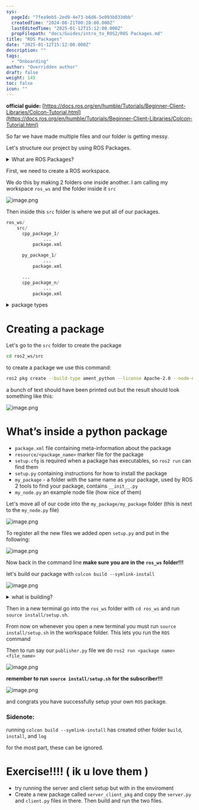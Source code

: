 ```yaml
---
sys:
  pageId: "7fea9eb5-2ed9-4e73-b6d6-5e093b833dbb"
  createdTime: "2024-08-21T00:28:00.000Z"
  lastEditedTime: "2025-01-12T15:12:00.000Z"
  propFilepath: "docs/Guides/intro_to_ROS2/ROS Packages.md"
title: "ROS Packages"
date: "2025-01-12T15:12:00.000Z"
description: ""
tags:
  - "Onboarding"
author: "Overridden author"
draft: false
weight: 145
toc: false
icon: ""
---
```


**official guide:** [https://docs.ros.org/en/humble/Tutorials/Beginner-Client-Libraries/Colcon-Tutorial.html](https://docs.ros.org/en/humble/Tutorials/Beginner-Client-Libraries/Colcon-Tutorial.html)

So far we have made multiple files and our folder is getting messy.

Let's structure our project by using ROS Packages.

<details>

<summary>What are ROS Packages?</summary>

ROS Packages are, as the name implies, packages of code that are highly sharable between ROS developers.

They consist of a folder, `package.xml` file, and source code

```python
      cpp_package_1/
		      ... imagine much code files here ..
          package.xml
```

</details>

First, we need to create a ROS workspace.

We do this by making 2 folders one inside another. I am calling my workspace `ros_ws` and the folder inside it `src`

![image.png](https://prod-files-secure.s3.us-west-2.amazonaws.com/d518164a-d88e-44d1-a4ee-3adb3bd8bce0/70706947-fd18-4537-a67b-e12946812d31/image.png?X-Amz-Algorithm=AWS4-HMAC-SHA256&X-Amz-Content-Sha256=UNSIGNED-PAYLOAD&X-Amz-Credential=ASIAZI2LB4666XCQRKRS%2F20250204%2Fus-west-2%2Fs3%2Faws4_request&X-Amz-Date=20250204T190116Z&X-Amz-Expires=3600&X-Amz-Security-Token=IQoJb3JpZ2luX2VjEBsaCXVzLXdlc3QtMiJGMEQCID4PzfWCDb44S4cmbPRjMDx3jdRnNRBKtvwSw%2BcOE2IiAiAdQSftcsNuk1GL0PGSLXeGLxxgaEfjCuwTgQVHWXFu2Sr%2FAwg0EAAaDDYzNzQyMzE4MzgwNSIMLXkg2cZ0y4wpiQpXKtwDX21TnGPpXQVf0IbdiLe%2FFwwTkYVFvCI%2BCTBLmq%2FUU4Qqab7CsHFk4sUCK%2BL63%2FRGO2LyV1Phh%2Ff8qndMFUkY9nXrKV1AyRMweGRv9u2no2bhFXFXeno1Pveg7HBaU8JAum88M9IcUPpTPmXUNwJptc5DyfgyW9rnE76In4YS2ngWzZ8BPEaw2oKSkTlrahrKTPsLIUP5nY9Lh3D9oPn5CWc7gKZQbysF3s%2Fl8wMRnTZWdOwE7mcrErsZxPx%2FBpkkiyNRk7u4XSR%2FLlB%2FGsvIP%2BCInqVcGtKw%2BP549yNI2f%2FRCYtrp7Gc9%2F5HvETpufFCJOoAu0FMeqHgxMLoCeH7isUw0L4pKhpmSW3O%2FdZQ3%2F6wMHrP1F2ocLFUPJ%2FP7m4j6S91OnRTjv8YqIDBuvTl%2Fe3UfK6wZySQyFaRZTwBNyCTZ%2BHltAP6eOC%2FqqmpZhP2o9vTfvtqJl0blk6g5yfOpyjk%2F8nD9ACvTpwA1mDB3hSFjO0M89NDOYNjJGjAmZE3saV9VVAeLQMFICTN%2Fe%2FWAauATGFteYm7yISOozouzb0H6VN1Qv1qfiUFo38HOfz9ij7%2BmWNkBEZtjyBHaCcYGIIx0uOzfzmnsGsDy4NFGCBiApaJUWZhlN9yhrwwsr6JvQY6pgEUVkYnMMW1A0U3ukys4%2BXbwNfZLU14Mw3NDBxqQkkFQ6q2aOUAyRCIHQIG%2Fb1SaWWHsFviRrtDpQXtrWcFxdIK3A7rRipa%2F33vHHUPdbWfuAYzxD3tpvNeat2FYwRv1Kx9qq6uXrvZAmnOGRbDyYiO7PcoUlfczgs4Yq1o2WYw3r3Fn8BPR9gZPIFpS58EKoJL6vguBsJTp4aIMms2IZfNra%2B%2FbT9p&X-Amz-Signature=65140c5586e39dffad1ebf7e2a43086f94076d7b353e5c5d5110089d1c2be9ac&X-Amz-SignedHeaders=host&x-id=GetObject)

Then inside this `src` folder is where we put all of our packages.

```python
ros_ws/
    src/
      cpp_package_1/
		      ...
          package.xml

      py_package_1/
		      ...
          package.xml

      ...
      cpp_package_n/
		      ...
          package.xml

```

<details>

<summary>package types</summary>

packages can be either `C++` or python.

the intern file structure is different for each but for this guide we will stick to creating python packages

</details>

# Creating a package

Let's go to the `src` folder to create the package

```bash
cd ros2_ws/src
```

to create a package we use this command:

```bash
ros2 pkg create --build-type ament_python --license Apache-2.0 --node-name my_node my_package
```

a bunch of text should have been printed out but the result should look something like this:

![image.png](https://prod-files-secure.s3.us-west-2.amazonaws.com/d518164a-d88e-44d1-a4ee-3adb3bd8bce0/e6cf1e3f-8512-4a3e-b131-079f800bf3e8/image.png?X-Amz-Algorithm=AWS4-HMAC-SHA256&X-Amz-Content-Sha256=UNSIGNED-PAYLOAD&X-Amz-Credential=ASIAZI2LB4666XCQRKRS%2F20250204%2Fus-west-2%2Fs3%2Faws4_request&X-Amz-Date=20250204T190116Z&X-Amz-Expires=3600&X-Amz-Security-Token=IQoJb3JpZ2luX2VjEBsaCXVzLXdlc3QtMiJGMEQCID4PzfWCDb44S4cmbPRjMDx3jdRnNRBKtvwSw%2BcOE2IiAiAdQSftcsNuk1GL0PGSLXeGLxxgaEfjCuwTgQVHWXFu2Sr%2FAwg0EAAaDDYzNzQyMzE4MzgwNSIMLXkg2cZ0y4wpiQpXKtwDX21TnGPpXQVf0IbdiLe%2FFwwTkYVFvCI%2BCTBLmq%2FUU4Qqab7CsHFk4sUCK%2BL63%2FRGO2LyV1Phh%2Ff8qndMFUkY9nXrKV1AyRMweGRv9u2no2bhFXFXeno1Pveg7HBaU8JAum88M9IcUPpTPmXUNwJptc5DyfgyW9rnE76In4YS2ngWzZ8BPEaw2oKSkTlrahrKTPsLIUP5nY9Lh3D9oPn5CWc7gKZQbysF3s%2Fl8wMRnTZWdOwE7mcrErsZxPx%2FBpkkiyNRk7u4XSR%2FLlB%2FGsvIP%2BCInqVcGtKw%2BP549yNI2f%2FRCYtrp7Gc9%2F5HvETpufFCJOoAu0FMeqHgxMLoCeH7isUw0L4pKhpmSW3O%2FdZQ3%2F6wMHrP1F2ocLFUPJ%2FP7m4j6S91OnRTjv8YqIDBuvTl%2Fe3UfK6wZySQyFaRZTwBNyCTZ%2BHltAP6eOC%2FqqmpZhP2o9vTfvtqJl0blk6g5yfOpyjk%2F8nD9ACvTpwA1mDB3hSFjO0M89NDOYNjJGjAmZE3saV9VVAeLQMFICTN%2Fe%2FWAauATGFteYm7yISOozouzb0H6VN1Qv1qfiUFo38HOfz9ij7%2BmWNkBEZtjyBHaCcYGIIx0uOzfzmnsGsDy4NFGCBiApaJUWZhlN9yhrwwsr6JvQY6pgEUVkYnMMW1A0U3ukys4%2BXbwNfZLU14Mw3NDBxqQkkFQ6q2aOUAyRCIHQIG%2Fb1SaWWHsFviRrtDpQXtrWcFxdIK3A7rRipa%2F33vHHUPdbWfuAYzxD3tpvNeat2FYwRv1Kx9qq6uXrvZAmnOGRbDyYiO7PcoUlfczgs4Yq1o2WYw3r3Fn8BPR9gZPIFpS58EKoJL6vguBsJTp4aIMms2IZfNra%2B%2FbT9p&X-Amz-Signature=1399af8a26b6c492eff37129b4a9902d09dcd41b55fb19e7bb136c9c3f307be3&X-Amz-SignedHeaders=host&x-id=GetObject)

# What’s inside a python package

- `package.xml` file containing meta-information about the package
- `resource/<package_name>` marker file for the package
- `setup.cfg` is required when a package has executables, so `ros2 run` can find them
- `setup.py` containing instructions for how to install the package
- `my_package` - a folder with the same name as your package, used by ROS 2 tools to find your package, contains `__init__.py`
- `my_node.py` an example node file (how nice of them)

Let's move all of our code into the `my_package/my_package` folder (this is next to the `my_node.py` file)

![image.png](https://prod-files-secure.s3.us-west-2.amazonaws.com/d518164a-d88e-44d1-a4ee-3adb3bd8bce0/9ce58f11-0da9-4d3e-b86d-506a9685d378/image.png?X-Amz-Algorithm=AWS4-HMAC-SHA256&X-Amz-Content-Sha256=UNSIGNED-PAYLOAD&X-Amz-Credential=ASIAZI2LB4666XCQRKRS%2F20250204%2Fus-west-2%2Fs3%2Faws4_request&X-Amz-Date=20250204T190116Z&X-Amz-Expires=3600&X-Amz-Security-Token=IQoJb3JpZ2luX2VjEBsaCXVzLXdlc3QtMiJGMEQCID4PzfWCDb44S4cmbPRjMDx3jdRnNRBKtvwSw%2BcOE2IiAiAdQSftcsNuk1GL0PGSLXeGLxxgaEfjCuwTgQVHWXFu2Sr%2FAwg0EAAaDDYzNzQyMzE4MzgwNSIMLXkg2cZ0y4wpiQpXKtwDX21TnGPpXQVf0IbdiLe%2FFwwTkYVFvCI%2BCTBLmq%2FUU4Qqab7CsHFk4sUCK%2BL63%2FRGO2LyV1Phh%2Ff8qndMFUkY9nXrKV1AyRMweGRv9u2no2bhFXFXeno1Pveg7HBaU8JAum88M9IcUPpTPmXUNwJptc5DyfgyW9rnE76In4YS2ngWzZ8BPEaw2oKSkTlrahrKTPsLIUP5nY9Lh3D9oPn5CWc7gKZQbysF3s%2Fl8wMRnTZWdOwE7mcrErsZxPx%2FBpkkiyNRk7u4XSR%2FLlB%2FGsvIP%2BCInqVcGtKw%2BP549yNI2f%2FRCYtrp7Gc9%2F5HvETpufFCJOoAu0FMeqHgxMLoCeH7isUw0L4pKhpmSW3O%2FdZQ3%2F6wMHrP1F2ocLFUPJ%2FP7m4j6S91OnRTjv8YqIDBuvTl%2Fe3UfK6wZySQyFaRZTwBNyCTZ%2BHltAP6eOC%2FqqmpZhP2o9vTfvtqJl0blk6g5yfOpyjk%2F8nD9ACvTpwA1mDB3hSFjO0M89NDOYNjJGjAmZE3saV9VVAeLQMFICTN%2Fe%2FWAauATGFteYm7yISOozouzb0H6VN1Qv1qfiUFo38HOfz9ij7%2BmWNkBEZtjyBHaCcYGIIx0uOzfzmnsGsDy4NFGCBiApaJUWZhlN9yhrwwsr6JvQY6pgEUVkYnMMW1A0U3ukys4%2BXbwNfZLU14Mw3NDBxqQkkFQ6q2aOUAyRCIHQIG%2Fb1SaWWHsFviRrtDpQXtrWcFxdIK3A7rRipa%2F33vHHUPdbWfuAYzxD3tpvNeat2FYwRv1Kx9qq6uXrvZAmnOGRbDyYiO7PcoUlfczgs4Yq1o2WYw3r3Fn8BPR9gZPIFpS58EKoJL6vguBsJTp4aIMms2IZfNra%2B%2FbT9p&X-Amz-Signature=dd691dbb222c51c38c62b56d6fd82f1a0e2bd5a649df2762854f1c0ccb95afa7&X-Amz-SignedHeaders=host&x-id=GetObject)

To register all the new files we added open `setup.py` and put in the following:

![image.png](https://prod-files-secure.s3.us-west-2.amazonaws.com/d518164a-d88e-44d1-a4ee-3adb3bd8bce0/1cd7c262-4cae-4496-9d75-c178537d24a2/image.png?X-Amz-Algorithm=AWS4-HMAC-SHA256&X-Amz-Content-Sha256=UNSIGNED-PAYLOAD&X-Amz-Credential=ASIAZI2LB4666XCQRKRS%2F20250204%2Fus-west-2%2Fs3%2Faws4_request&X-Amz-Date=20250204T190116Z&X-Amz-Expires=3600&X-Amz-Security-Token=IQoJb3JpZ2luX2VjEBsaCXVzLXdlc3QtMiJGMEQCID4PzfWCDb44S4cmbPRjMDx3jdRnNRBKtvwSw%2BcOE2IiAiAdQSftcsNuk1GL0PGSLXeGLxxgaEfjCuwTgQVHWXFu2Sr%2FAwg0EAAaDDYzNzQyMzE4MzgwNSIMLXkg2cZ0y4wpiQpXKtwDX21TnGPpXQVf0IbdiLe%2FFwwTkYVFvCI%2BCTBLmq%2FUU4Qqab7CsHFk4sUCK%2BL63%2FRGO2LyV1Phh%2Ff8qndMFUkY9nXrKV1AyRMweGRv9u2no2bhFXFXeno1Pveg7HBaU8JAum88M9IcUPpTPmXUNwJptc5DyfgyW9rnE76In4YS2ngWzZ8BPEaw2oKSkTlrahrKTPsLIUP5nY9Lh3D9oPn5CWc7gKZQbysF3s%2Fl8wMRnTZWdOwE7mcrErsZxPx%2FBpkkiyNRk7u4XSR%2FLlB%2FGsvIP%2BCInqVcGtKw%2BP549yNI2f%2FRCYtrp7Gc9%2F5HvETpufFCJOoAu0FMeqHgxMLoCeH7isUw0L4pKhpmSW3O%2FdZQ3%2F6wMHrP1F2ocLFUPJ%2FP7m4j6S91OnRTjv8YqIDBuvTl%2Fe3UfK6wZySQyFaRZTwBNyCTZ%2BHltAP6eOC%2FqqmpZhP2o9vTfvtqJl0blk6g5yfOpyjk%2F8nD9ACvTpwA1mDB3hSFjO0M89NDOYNjJGjAmZE3saV9VVAeLQMFICTN%2Fe%2FWAauATGFteYm7yISOozouzb0H6VN1Qv1qfiUFo38HOfz9ij7%2BmWNkBEZtjyBHaCcYGIIx0uOzfzmnsGsDy4NFGCBiApaJUWZhlN9yhrwwsr6JvQY6pgEUVkYnMMW1A0U3ukys4%2BXbwNfZLU14Mw3NDBxqQkkFQ6q2aOUAyRCIHQIG%2Fb1SaWWHsFviRrtDpQXtrWcFxdIK3A7rRipa%2F33vHHUPdbWfuAYzxD3tpvNeat2FYwRv1Kx9qq6uXrvZAmnOGRbDyYiO7PcoUlfczgs4Yq1o2WYw3r3Fn8BPR9gZPIFpS58EKoJL6vguBsJTp4aIMms2IZfNra%2B%2FbT9p&X-Amz-Signature=58c302c30cd7c0bb0e435217dc8af4cfafdcb46ebc03ef18ffb38b41f4517c2b&X-Amz-SignedHeaders=host&x-id=GetObject)

Now back in the command line **make sure you are in the** **`ros_ws`** **folder!!!**

let's build our package with `colcon build --symlink-install`

![image.png](https://prod-files-secure.s3.us-west-2.amazonaws.com/d518164a-d88e-44d1-a4ee-3adb3bd8bce0/2f2a0d27-b173-48fd-b189-5f5c0ce65619/image.png?X-Amz-Algorithm=AWS4-HMAC-SHA256&X-Amz-Content-Sha256=UNSIGNED-PAYLOAD&X-Amz-Credential=ASIAZI2LB4666XCQRKRS%2F20250204%2Fus-west-2%2Fs3%2Faws4_request&X-Amz-Date=20250204T190116Z&X-Amz-Expires=3600&X-Amz-Security-Token=IQoJb3JpZ2luX2VjEBsaCXVzLXdlc3QtMiJGMEQCID4PzfWCDb44S4cmbPRjMDx3jdRnNRBKtvwSw%2BcOE2IiAiAdQSftcsNuk1GL0PGSLXeGLxxgaEfjCuwTgQVHWXFu2Sr%2FAwg0EAAaDDYzNzQyMzE4MzgwNSIMLXkg2cZ0y4wpiQpXKtwDX21TnGPpXQVf0IbdiLe%2FFwwTkYVFvCI%2BCTBLmq%2FUU4Qqab7CsHFk4sUCK%2BL63%2FRGO2LyV1Phh%2Ff8qndMFUkY9nXrKV1AyRMweGRv9u2no2bhFXFXeno1Pveg7HBaU8JAum88M9IcUPpTPmXUNwJptc5DyfgyW9rnE76In4YS2ngWzZ8BPEaw2oKSkTlrahrKTPsLIUP5nY9Lh3D9oPn5CWc7gKZQbysF3s%2Fl8wMRnTZWdOwE7mcrErsZxPx%2FBpkkiyNRk7u4XSR%2FLlB%2FGsvIP%2BCInqVcGtKw%2BP549yNI2f%2FRCYtrp7Gc9%2F5HvETpufFCJOoAu0FMeqHgxMLoCeH7isUw0L4pKhpmSW3O%2FdZQ3%2F6wMHrP1F2ocLFUPJ%2FP7m4j6S91OnRTjv8YqIDBuvTl%2Fe3UfK6wZySQyFaRZTwBNyCTZ%2BHltAP6eOC%2FqqmpZhP2o9vTfvtqJl0blk6g5yfOpyjk%2F8nD9ACvTpwA1mDB3hSFjO0M89NDOYNjJGjAmZE3saV9VVAeLQMFICTN%2Fe%2FWAauATGFteYm7yISOozouzb0H6VN1Qv1qfiUFo38HOfz9ij7%2BmWNkBEZtjyBHaCcYGIIx0uOzfzmnsGsDy4NFGCBiApaJUWZhlN9yhrwwsr6JvQY6pgEUVkYnMMW1A0U3ukys4%2BXbwNfZLU14Mw3NDBxqQkkFQ6q2aOUAyRCIHQIG%2Fb1SaWWHsFviRrtDpQXtrWcFxdIK3A7rRipa%2F33vHHUPdbWfuAYzxD3tpvNeat2FYwRv1Kx9qq6uXrvZAmnOGRbDyYiO7PcoUlfczgs4Yq1o2WYw3r3Fn8BPR9gZPIFpS58EKoJL6vguBsJTp4aIMms2IZfNra%2B%2FbT9p&X-Amz-Signature=ebeec883ba04ac02a7db4bd143c63393373c6af26dfd2660533c92f2ed3e9157&X-Amz-SignedHeaders=host&x-id=GetObject)

<details>

<summary>what is building?</summary>

if you are a CS major at Rose-Hulman you will learn the answer to this in CSSE132

but TLDR; is it combines all the code files into one program that can be run easily 

</details>

Then in a new terminal go into the `ros_ws` folder with `cd ros_ws` and run `source install/setup.sh`. 

From now on whenever you open a new terminal you must run `source install/setup.sh` in the workspace folder. This lets you run the `ROS` command

Then to run say our `publisher.py` file we do `ros2 run <package name> <file_name>`

![image.png](https://prod-files-secure.s3.us-west-2.amazonaws.com/d518164a-d88e-44d1-a4ee-3adb3bd8bce0/4f4b1219-3a44-4632-aa0a-ce3471699f59/image.png?X-Amz-Algorithm=AWS4-HMAC-SHA256&X-Amz-Content-Sha256=UNSIGNED-PAYLOAD&X-Amz-Credential=ASIAZI2LB4666XCQRKRS%2F20250204%2Fus-west-2%2Fs3%2Faws4_request&X-Amz-Date=20250204T190116Z&X-Amz-Expires=3600&X-Amz-Security-Token=IQoJb3JpZ2luX2VjEBsaCXVzLXdlc3QtMiJGMEQCID4PzfWCDb44S4cmbPRjMDx3jdRnNRBKtvwSw%2BcOE2IiAiAdQSftcsNuk1GL0PGSLXeGLxxgaEfjCuwTgQVHWXFu2Sr%2FAwg0EAAaDDYzNzQyMzE4MzgwNSIMLXkg2cZ0y4wpiQpXKtwDX21TnGPpXQVf0IbdiLe%2FFwwTkYVFvCI%2BCTBLmq%2FUU4Qqab7CsHFk4sUCK%2BL63%2FRGO2LyV1Phh%2Ff8qndMFUkY9nXrKV1AyRMweGRv9u2no2bhFXFXeno1Pveg7HBaU8JAum88M9IcUPpTPmXUNwJptc5DyfgyW9rnE76In4YS2ngWzZ8BPEaw2oKSkTlrahrKTPsLIUP5nY9Lh3D9oPn5CWc7gKZQbysF3s%2Fl8wMRnTZWdOwE7mcrErsZxPx%2FBpkkiyNRk7u4XSR%2FLlB%2FGsvIP%2BCInqVcGtKw%2BP549yNI2f%2FRCYtrp7Gc9%2F5HvETpufFCJOoAu0FMeqHgxMLoCeH7isUw0L4pKhpmSW3O%2FdZQ3%2F6wMHrP1F2ocLFUPJ%2FP7m4j6S91OnRTjv8YqIDBuvTl%2Fe3UfK6wZySQyFaRZTwBNyCTZ%2BHltAP6eOC%2FqqmpZhP2o9vTfvtqJl0blk6g5yfOpyjk%2F8nD9ACvTpwA1mDB3hSFjO0M89NDOYNjJGjAmZE3saV9VVAeLQMFICTN%2Fe%2FWAauATGFteYm7yISOozouzb0H6VN1Qv1qfiUFo38HOfz9ij7%2BmWNkBEZtjyBHaCcYGIIx0uOzfzmnsGsDy4NFGCBiApaJUWZhlN9yhrwwsr6JvQY6pgEUVkYnMMW1A0U3ukys4%2BXbwNfZLU14Mw3NDBxqQkkFQ6q2aOUAyRCIHQIG%2Fb1SaWWHsFviRrtDpQXtrWcFxdIK3A7rRipa%2F33vHHUPdbWfuAYzxD3tpvNeat2FYwRv1Kx9qq6uXrvZAmnOGRbDyYiO7PcoUlfczgs4Yq1o2WYw3r3Fn8BPR9gZPIFpS58EKoJL6vguBsJTp4aIMms2IZfNra%2B%2FbT9p&X-Amz-Signature=20214efd03d94532733e02101996fcb40b8f340aff5db2263fb15a0e77466191&X-Amz-SignedHeaders=host&x-id=GetObject)

**remember to run** **`source install/setup.sh`** **for the subscriber!!!**

![image.png](https://prod-files-secure.s3.us-west-2.amazonaws.com/d518164a-d88e-44d1-a4ee-3adb3bd8bce0/02121119-dad4-49ec-8356-c956108b4243/image.png?X-Amz-Algorithm=AWS4-HMAC-SHA256&X-Amz-Content-Sha256=UNSIGNED-PAYLOAD&X-Amz-Credential=ASIAZI2LB4666XCQRKRS%2F20250204%2Fus-west-2%2Fs3%2Faws4_request&X-Amz-Date=20250204T190116Z&X-Amz-Expires=3600&X-Amz-Security-Token=IQoJb3JpZ2luX2VjEBsaCXVzLXdlc3QtMiJGMEQCID4PzfWCDb44S4cmbPRjMDx3jdRnNRBKtvwSw%2BcOE2IiAiAdQSftcsNuk1GL0PGSLXeGLxxgaEfjCuwTgQVHWXFu2Sr%2FAwg0EAAaDDYzNzQyMzE4MzgwNSIMLXkg2cZ0y4wpiQpXKtwDX21TnGPpXQVf0IbdiLe%2FFwwTkYVFvCI%2BCTBLmq%2FUU4Qqab7CsHFk4sUCK%2BL63%2FRGO2LyV1Phh%2Ff8qndMFUkY9nXrKV1AyRMweGRv9u2no2bhFXFXeno1Pveg7HBaU8JAum88M9IcUPpTPmXUNwJptc5DyfgyW9rnE76In4YS2ngWzZ8BPEaw2oKSkTlrahrKTPsLIUP5nY9Lh3D9oPn5CWc7gKZQbysF3s%2Fl8wMRnTZWdOwE7mcrErsZxPx%2FBpkkiyNRk7u4XSR%2FLlB%2FGsvIP%2BCInqVcGtKw%2BP549yNI2f%2FRCYtrp7Gc9%2F5HvETpufFCJOoAu0FMeqHgxMLoCeH7isUw0L4pKhpmSW3O%2FdZQ3%2F6wMHrP1F2ocLFUPJ%2FP7m4j6S91OnRTjv8YqIDBuvTl%2Fe3UfK6wZySQyFaRZTwBNyCTZ%2BHltAP6eOC%2FqqmpZhP2o9vTfvtqJl0blk6g5yfOpyjk%2F8nD9ACvTpwA1mDB3hSFjO0M89NDOYNjJGjAmZE3saV9VVAeLQMFICTN%2Fe%2FWAauATGFteYm7yISOozouzb0H6VN1Qv1qfiUFo38HOfz9ij7%2BmWNkBEZtjyBHaCcYGIIx0uOzfzmnsGsDy4NFGCBiApaJUWZhlN9yhrwwsr6JvQY6pgEUVkYnMMW1A0U3ukys4%2BXbwNfZLU14Mw3NDBxqQkkFQ6q2aOUAyRCIHQIG%2Fb1SaWWHsFviRrtDpQXtrWcFxdIK3A7rRipa%2F33vHHUPdbWfuAYzxD3tpvNeat2FYwRv1Kx9qq6uXrvZAmnOGRbDyYiO7PcoUlfczgs4Yq1o2WYw3r3Fn8BPR9gZPIFpS58EKoJL6vguBsJTp4aIMms2IZfNra%2B%2FbT9p&X-Amz-Signature=dd86104b133a29d5e83cb385487a79da2e2f6902fa2db56149ce7baec88fbfe7&X-Amz-SignedHeaders=host&x-id=GetObject)

and congrats you have successfully setup your own `ROS` package.

### Sidenote:

running `colcon build --symlink-install` has created other folder `build`, `install`, and `log`

for the most part, these can be ignored.

# Exercise!!!! ( ik u love them )

- try running the server and client setup but with in the enviroment
- Create a new package called `server_client_pkg` and copy the `server.py` and `client.py` files in there. Then build and run the two files.
